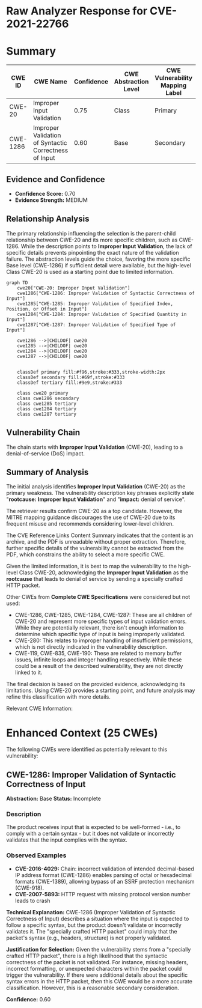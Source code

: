 # Raw Analyzer Response for CVE-2021-22766

# Summary
| CWE ID | CWE Name | Confidence | CWE Abstraction Level | CWE Vulnerability Mapping Label | CWE-Vulnerability Mapping Notes |
|---|---|---|---|---|---|
| CWE-20 | Improper Input Validation | 0.75 | Class | Primary | Discouraged |
| CWE-1286 | Improper Validation of Syntactic Correctness of Input | 0.60 | Base | Secondary | Allowed |

## Evidence and Confidence

*   **Confidence Score:** 0.70
*   **Evidence Strength:** MEDIUM

## Relationship Analysis
The primary relationship influencing the selection is the parent-child relationship between CWE-20 and its more specific children, such as CWE-1286. While the description points to **Improper Input Validation**, the lack of specific details prevents pinpointing the exact nature of the validation failure. The abstraction levels guide the choice, favoring the more specific Base level (CWE-1286) if sufficient detail were available, but the high-level Class CWE-20 is used as a starting point due to limited information.

```mermaid
graph TD
    cwe20["CWE-20: Improper Input Validation"]
    cwe1286["CWE-1286: Improper Validation of Syntactic Correctness of Input"]
    cwe1285["CWE-1285: Improper Validation of Specified Index, Position, or Offset in Input"]
    cwe1284["CWE-1284: Improper Validation of Specified Quantity in Input"]
    cwe1287["CWE-1287: Improper Validation of Specified Type of Input"]

    cwe1286 -->|CHILDOF| cwe20
    cwe1285 -->|CHILDOF| cwe20
    cwe1284 -->|CHILDOF| cwe20
    cwe1287 -->|CHILDOF| cwe20
    

    classDef primary fill:#f96,stroke:#333,stroke-width:2px
    classDef secondary fill:#69f,stroke:#333
    classDef tertiary fill:#9e9,stroke:#333

    class cwe20 primary
    class cwe1286 secondary
    class cwe1285 tertiary
    class cwe1284 tertiary
    class cwe1287 tertiary
```

## Vulnerability Chain
The chain starts with **Improper Input Validation** (CWE-20), leading to a denial-of-service (DoS) impact.

## Summary of Analysis
The initial analysis identifies **Improper Input Validation** (CWE-20) as the primary weakness. The vulnerability description key phrases explicitly state "**rootcause:** **Improper Input Validation**" and "**impact:** denial of service".

The retriever results confirm CWE-20 as a top candidate. However, the MITRE mapping guidance discourages the use of CWE-20 due to its frequent misuse and recommends considering lower-level children.

The CVE Reference Links Content Summary indicates that the content is an archive, and the PDF is unreadable without proper extraction. Therefore, further specific details of the vulnerability cannot be extracted from the PDF, which constrains the ability to select a more specific CWE.

Given the limited information, it is best to map the vulnerability to the high-level Class CWE-20, acknowledging the **Improper Input Validation** as the **rootcause** that leads to denial of service by sending a specially crafted HTTP packet.

Other CWEs from **Complete CWE Specifications** were considered but not used:

*   CWE-1286, CWE-1285, CWE-1284, CWE-1287: These are all children of CWE-20 and represent more specific types of input validation errors. While they are potentially relevant, there isn't enough information to determine which specific type of input is being improperly validated.
*   CWE-280: This relates to improper handling of insufficient permissions, which is not directly indicated in the vulnerability description.
* CWE-119, CWE-835, CWE-190: These are related to memory buffer issues, infinite loops and integer handling respectively. While these could be a result of the described vulnerability, they are not directly linked to it.

The final decision is based on the provided evidence, acknowledging its limitations. Using CWE-20 provides a starting point, and future analysis may refine this classification with more details.

Relevant CWE Information:

# Enhanced Context (25 CWEs)
The following CWEs were identified as potentially relevant to this vulnerability:

## CWE-1286: Improper Validation of Syntactic Correctness of Input
**Abstraction:** Base
**Status:** Incomplete

### Description
The product receives input that is expected to be well-formed - i.e., to comply with a certain syntax - but it does not validate or incorrectly validates that the input complies with the syntax.

### Observed Examples
- **CVE-2016-4029:** Chain: incorrect validation of intended decimal-based IP address format (CWE-1286) enables parsing of octal or hexadecimal formats (CWE-1389), allowing bypass of an SSRF protection mechanism (CWE-918).
- **CVE-2007-5893:** HTTP request with missing protocol version number leads to crash

**Technical Explanation:**
CWE-1286 (Improper Validation of Syntactic Correctness of Input) describes a situation where the input is expected to follow a specific syntax, but the product doesn't validate or incorrectly validates it. The "specially crafted HTTP packet" could imply that the packet's syntax (e.g., headers, structure) is not properly validated.

**Justification for Selection:**
Given the vulnerability stems from a "specially crafted HTTP packet", there is a high likelihood that the syntactic correctness of the packet is not validated. For instance, missing headers, incorrect formatting, or unexpected characters within the packet could trigger the vulnerability. If there were additional details about the specific syntax errors in the HTTP packet, then this CWE would be a more accurate classification. However, this is a reasonable secondary consideration.

**Confidence:** 0.60